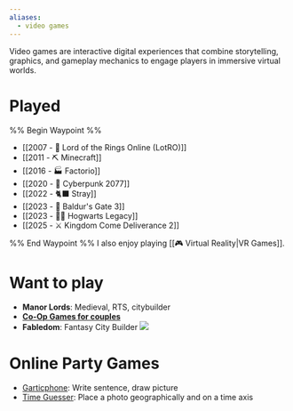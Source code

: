 ```yaml
---
aliases:
  - video games
---
```

Video games are interactive digital experiences that combine storytelling, graphics, and gameplay mechanics to engage players in immersive virtual worlds.

# Played
%% Begin Waypoint %%
- [[2007 - 💍 Lord of the Rings Online (LotRO)]]
- [[2011 - ⛏️ Minecraft]]
- [[2016 - 🏭 Factorio]]
- [[2020 - 🚟 Cyberpunk 2077]]
- [[2022 - 🐈‍⬛ Stray]]
- [[2023 - 🧌 Baldur's Gate 3]]
- [[2023 - 🧙‍♂️ Hogwarts Legacy]]
- [[2025 - ⚔️ Kingdom Come Deliverance 2]]

%% End Waypoint %%
I also enjoy playing [[🎮 Virtual Reality|VR Games]].
# Want to play

* **Manor Lords**: Medieval, RTS, citybuilder
* **[Co-Op Games for couples](https://www.instagram.com/p/DHGVNmgonum/?igsh=QkFNMndRUkV1Yw%3D%3D)**
* **Fabledom**: Fantasy City Builder ![](https://www.youtube.com/watch?v=IJ0rl8OXPKo&t=98s)

# Online Party Games

* [Garticphone](https://garticphone.com/): Write sentence, draw picture
* [Time Guesser](https://timeguessr.com/): Place a photo geographically and on a time axis